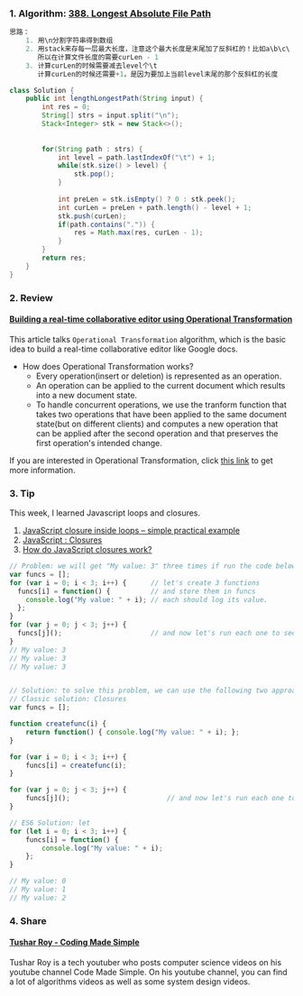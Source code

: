 ### 1. Algorithm: [388. Longest Absolute File Path](https://leetcode.com/problems/longest-absolute-file-path/description/)
```Java
思路：
    1. 用\n分割字符串得到数组
    2. 用stack来存每一层最大长度，注意这个最大长度是末尾加了反斜杠的！比如a\b\c\
       所以在计算文件长度的需要curLen - 1
    3. 计算curLen的时候需要减去level个\t
       计算curLen的时候还需要+1，是因为要加上当前level末尾的那个反斜杠的长度

class Solution {
    public int lengthLongestPath(String input) {
        int res = 0;
        String[] strs = input.split("\n");
        Stack<Integer> stk = new Stack<>();
        
        
        for(String path : strs) {
            int level = path.lastIndexOf("\t") + 1;
            while(stk.size() > level) {
                stk.pop();
            }
            
            int preLen = stk.isEmpty() ? 0 : stk.peek();
            int curLen = preLen + path.length() - level + 1;
            stk.push(curLen);
            if(path.contains(".")) {
                res = Math.max(res, curLen - 1);
            }
        }
        return res;
    }
}
```

### 2. Review
#### [Building a real-time collaborative editor using Operational Transformation](https://medium.com/@srijancse/how-real-time-collaborative-editing-work-operational-transformation-ac4902d75682)<br/>
This article talks `Operational Transformation` algorithm, which is the basic idea to build a real-time collaborative editor like Google docs.
  - How does Operational Transformation works?
    - Every operation(insert or deletion) is represented as an operation.
    - An operation can be applied to the current document which results into a new document state.
    - To handle concurrent operations, we use the tranform function that takes two operations that have been applied to the same document state(but on different clients) and computes a new operation that can be applied after the second operation and that preserves the first operation's intended change.
    
If you are interested in Operational Transformation, click [this link](https://hackernoon.com/operational-transformation-the-real-time-collaborative-editing-algorithm-bf8756683f66) to get more information.

### 3. Tip
This week, I learned Javascript loops and closures.<br/>
  1. [JavaScript closure inside loops – simple practical example](https://stackoverflow.com/questions/750486/javascript-closure-inside-loops-simple-practical-example?noredirect=1&lq=1)<br/>
  2. [JavaScript : Closures](https://conceptf1.blogspot.com/2013/11/javascript-closures.html)<br/>
  3. [How do JavaScript closures work?](https://stackoverflow.com/questions/111102/how-do-javascript-closures-work?rq=1)<br/>
```javascript
// Problem: we will get "My value: 3" three times if run the code below, which is definitely not what we want.
var funcs = [];
for (var i = 0; i < 3; i++) {      // let's create 3 functions
  funcs[i] = function() {          // and store them in funcs
    console.log("My value: " + i); // each should log its value.
  };
}
for (var j = 0; j < 3; j++) {
  funcs[j]();                      // and now let's run each one to see
}
// My value: 3
// My value: 3
// My value: 3


// Solution: to solve this problem, we can use the following two approaches.
// Classic solution: Closures
var funcs = [];

function createfunc(i) {
    return function() { console.log("My value: " + i); };
}

for (var i = 0; i < 3; i++) {
    funcs[i] = createfunc(i);
}

for (var j = 0; j < 3; j++) {
    funcs[j]();                        // and now let's run each one to see
}

// ES6 Solution: let
for (let i = 0; i < 3; i++) {
    funcs[i] = function() {
        console.log("My value: " + i);
    };
}

// My value: 0
// My value: 1
// My value: 2
```


### 4. Share
#### [Tushar Roy - Coding Made Simple](https://www.youtube.com/user/tusharroy2525)<br/>
Tushar Roy is a tech youtuber who posts computer science videos on his youtube channel Code Made Simple. On his youtube channel, you can find a lot of
algorithms videos as well as some system design videos.



